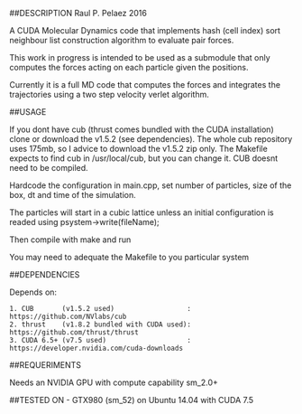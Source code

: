 ##DESCRIPTION
Raul P. Pelaez 2016

A CUDA Molecular Dynamics code that implements hash (cell index) sort neighbour list construction algorithm to evaluate pair forces.

This work in progress is intended to be used as a submodule that only computes the forces acting on each particle given the positions.

Currently it is a full MD code that computes the forces and integrates the trajectories using a two step velocity verlet algorithm.

##USAGE

If you dont have cub (thrust comes bundled with the CUDA installation) clone or download the v1.5.2 (see dependencies).
The whole cub repository uses 175mb, so I advice to download the v1.5.2 zip only.
The Makefile expects to find cub in /usr/local/cub, but you can change it. CUB doesnt need to be compiled.

Hardcode the configuration in main.cpp, set number of particles, size of the box, dt and time of the simulation.

The particles will start in a cubic lattice unless an initial configuration is readed using psystem->write(fileName);

Then compile with make and run

You may need to adequate the Makefile to you particular system

##DEPENDENCIES

Depends on:

	1. CUB       (v1.5.2 used)                  :   https://github.com/NVlabs/cub
	2. thrust    (v1.8.2 bundled with CUDA used):   https://github.com/thrust/thrust
	3. CUDA 6.5+ (v7.5 used)                    :   https://developer.nvidia.com/cuda-downloads


##REQUERIMENTS

Needs an NVIDIA GPU with compute capability sm_2.0+

##TESTED ON
	 - GTX980 (sm_52)  on Ubuntu 14.04 with CUDA 7.5